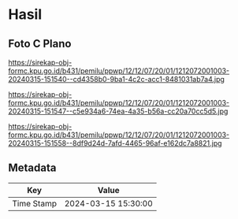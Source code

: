 # Hasil

## Foto C Plano

https://sirekap-obj-formc.kpu.go.id/b431/pemilu/ppwp/12/12/07/20/01/1212072001003-20240315-151540--cd4358b0-9ba1-4c2c-acc1-8481031ab7a4.jpg

https://sirekap-obj-formc.kpu.go.id/b431/pemilu/ppwp/12/12/07/20/01/1212072001003-20240315-151547--c5e934a6-74ea-4a35-b56a-cc20a70cc5d5.jpg

https://sirekap-obj-formc.kpu.go.id/b431/pemilu/ppwp/12/12/07/20/01/1212072001003-20240315-151558--8df9d24d-7afd-4465-96af-e162dc7a8821.jpg


## Metadata

| Key        | Value               |
| ---------- | ------------------- |
| Time Stamp | 2024-03-15 15:30:00 |



